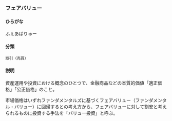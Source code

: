 <div style="display:none;">

## [あ行](securities-terms?id=あ行)
## [か行](securities-terms?id=か行)
## [さ行](securities-terms?id=さ行)
## [た行](securities-terms?id=た行)
## [な行](securities-terms?id=な行)
## [は行](securities-terms?id=は行)

</div>

### フェアバリュー

#### ひらがな

ふぇあばりゅー

#### 分類

`取引（売買）`

#### 説明

資産運用や投資における概念のひとつで、金融商品などの本質的価値「適正価格」「公正価格」のこと。
 
市場価格はいずれファンダメンタルズに基づくフェアバリュー（ファンダメンタル・バリュー）に回帰するとの考え方から、フェアバリューに対して割安と考えられるものに投資する手法を「バリュー投資」と呼ぶ。

<div style="display:none;">

## [ま行](securities-terms?id=ま行)
## [や行](securities-terms?id=や行)
## [ら行](securities-terms?id=ら行)
## [わ行](securities-terms?id=わ行)
## [英数字・記号](securities-terms?id=英数字・記号)

</div>

